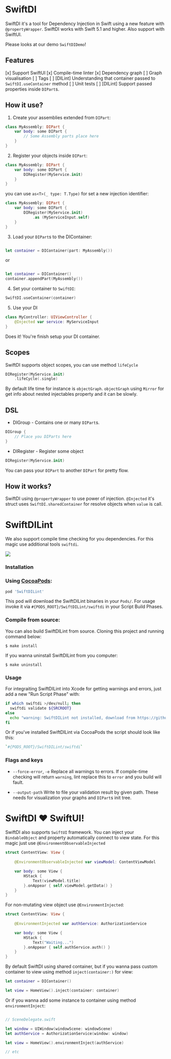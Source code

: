 # SwiftDI
SwiftDI it's a tool for Dependency Injection in Swift using a new feature with  `@propertyWrapper`.
SwiftDI works with Swift 5.1 and higher. Also support with SwiftUI. 

Please looks at our demo `SwiftDIDemo`!

## Features

[x] Support SwiftUI
[x] Compile-time linter
[x] Dependency graph
[ ] Graph visualisation
[ ] Tags
[ ] [DILint] Understanding that container passed to `SwiftDI.useContainer` method
[ ] Unit tests
[ ] [DILint] Support passed properties inside `DIPart`s.


## How it use?

1) Create your assemblies extended from `DIPart`:

```swift
class MyAssembly: DIPart {
    var body: some DIPart {
        // Some Assembly parts place here
    }
}
```

2) Register your objects inside `DIPart`:

```swift
class MyAssembly: DIPart {
    var body: some DIPart {
        DIRegister(MyService.init)
    }
}
```

you can use `as<T>(_ type: T.Type)` for set a new injection identifier:

```swift
class MyAssembly: DIPart {
    var body: some DIPart {
        DIRegister(MyService.init)
            .as (MyServiceInput.self)
    }
}
```

3) Load your `DIPart`s to the DIContainer:

```swift

let container = DIContainer(part: MyAssembly())

```

or 

```swift

let container = DIContainer()
container.appendPart(MyAssembly())

```

4) Set your container to `SwiftDI`:

```swift
SwiftDI.useContainer(container)
```

5) Use your DI

```swift 
class MyController: UIViewController {
    @Injected var service: MyServiceInput
}
```

Does it! You're finish setup your DI container.

## Scopes
SwiftDI supports object scopes, you can use method `lifeCycle`

```swift
DIRegister(MyService.init)
    .lifeCycle(.single)
```

By default life time for instance is `objectGraph`.  `objectGraph` using `Mirror` for get info about nested injectables property and it can be slowly.

## DSL

* DIGroup - Contains one or many `DIPart`s. 

```swift
DIGroup {
    // Place you DIParts here
}
```

* DIRegister - Register some object
```swift
DIRegister(MyService.init)
```

You can pass your `DIPart` to another `DIPart` for pretty flow.

## How it works?

SwiftDI using `@propertyWrapper` to use power of injection.
`@Injected` it's struct uses `SwiftDI.sharedContainer` for resolve objects when `value` is call. 

# SwiftDILint

We also support compile time checking for you dependencies. For this magic use additional tools `swiftdi`.

![](assets/swiftdilint_example.gif)

### Installation

### Using [CocoaPods](https://cocoapods.org):

```ruby
pod 'SwiftDILint'
```

This pod will download the SwiftDILint binaries in your  `Pods/`. For usage invoke it via `#{PODS_ROOT}/SwiftDILint/swiftdi` in your Script Build Phases.

### Compile from source:
You can also build SwiftDILint from source. Cloning this project and running command below:
```
$ make install
```

If you wanna uninstall SwiftDILint from you computer:
```
$ make uninstall
```

### Usage 

For integraiting SwiftDILint into Xcode for getting warnings and errors, just add a new "Run Script Phase" with:

```bash
if which swiftdi >/dev/null; then
  swiftdi validate ${SRCROOT}
else
  echo "warning: SwiftDILint not installed, download from https://github.com/LiteCode/SwiftDI"
fi
```
Or if you've installed SwiftDILint via CocoaPods the script should look like this:

```bash
`#{PODS_ROOT}/SwiftDILint/swiftdi`
```

### Flags and keys

* `--force-error`,  `-e`
Replace all warnings to errors. If compile-time checking will return `warning`, lint replace this to `error` and you build will fault.

* `--output-path`
Write to file your validation result by given path. These needs for visualization your graphs and `DIPart`s init tree.  

# SwiftDI ❤️ SwiftUI!

SwiftDI also supports `SwiftUI` framework. 
You can inject your `BindableObject` and property automatically connect to view state.
For this magic just use `@EnvironmentObservableInjected`

```swift
struct ContentView: View {
	
	@EnvironmentObservableInjected var viewModel: ContentViewModel

	var body: some View {
		HStack {
			Text(viewModel.title)
		}.onAppear { self.viewModel.getData() }
	}
}
```

For non-mutating view object use `@EnvironmentInjected`:

```swift
struct ContentView: View {
	
	@EnvironmentInjected var authService: AuthorizationService

	var body: some View {
		HStack {
			Text("Waiting...")
		}.onAppear { self.authService.auth() }
	}
}
```

By default SwiftDI using shared container, but if you wanna pass custom container to view using method `inject(container:)` for view:
```swift
let container = DIContainer()

let view = HomeView().inject(container: container)
```

Or if you wanna add some instance to container using method `environmentInject`:

```swift

// SceneDelegate.swift

let window = UIWindow(windowScene: windowScene)
let authService = AuthorizationService(window: window)

let view = HomeView().environmentInject(authService)

// etc
```
